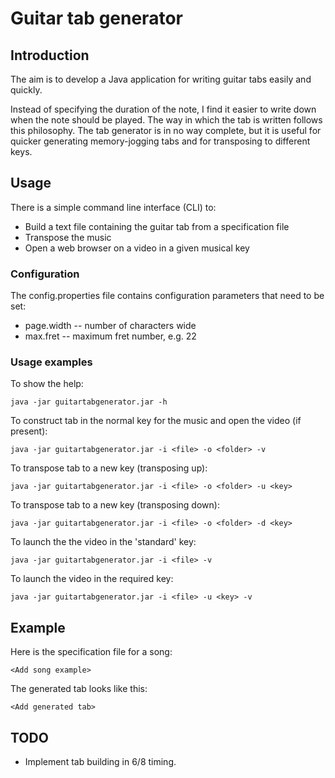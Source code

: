 # Guitar tab generator

## Introduction

The aim is to develop a Java application for writing guitar tabs easily and quickly.

Instead of specifying the duration of the note, I find it easier to write down when the note should be played.
The way in which the tab is written follows this philosophy. The tab generator is in no way complete, but it is
useful for quicker generating memory-jogging tabs and for transposing to different keys.

## Usage

There is a simple command line interface (CLI) to:

- Build a text file containing the guitar tab from a specification file
- Transpose the music
- Open a web browser on a video in a given musical key

### Configuration

The config.properties file contains configuration parameters that need to be set:

- page.width -- number of characters wide
- max.fret -- maximum fret number, e.g. 22

### Usage examples

To show the help:

```
java -jar guitartabgenerator.jar -h
```

To construct tab in the normal key for the music and open the video (if present):

```
java -jar guitartabgenerator.jar -i <file> -o <folder> -v
```

To transpose tab to a new key (transposing up):

```
java -jar guitartabgenerator.jar -i <file> -o <folder> -u <key>
```

To transpose tab to a new key (transposing down):

```
java -jar guitartabgenerator.jar -i <file> -o <folder> -d <key>
```

To launch the the video in the 'standard' key:

```
java -jar guitartabgenerator.jar -i <file> -v
```

To launch the video in the required key:

```
java -jar guitartabgenerator.jar -i <file> -u <key> -v
```

## Example

Here is the specification file for a song:

```
<Add song example>
```


The generated tab looks like this:

```
<Add generated tab>
```

## TODO

- Implement tab building in 6/8 timing.
